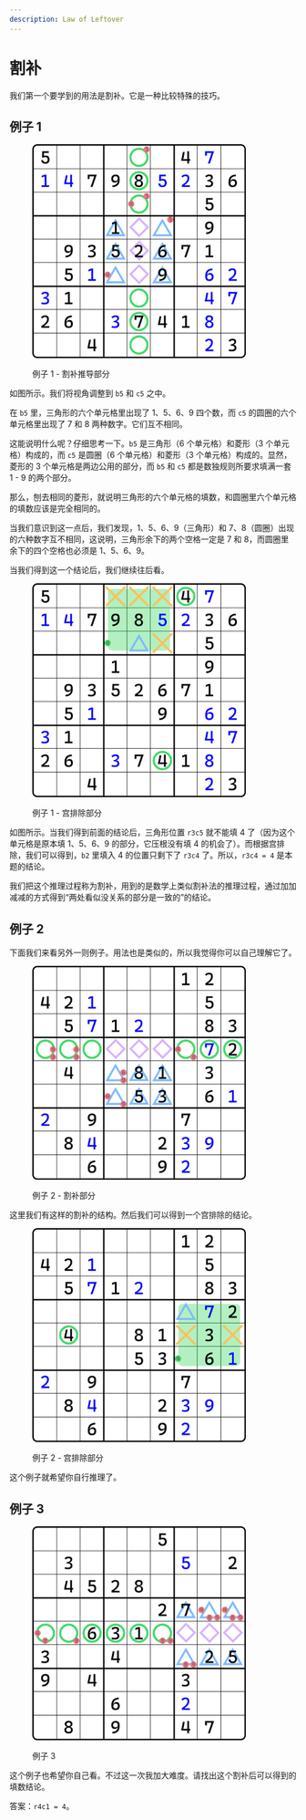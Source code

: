 ```yaml
---
description: Law of Leftover
---
```


# 割补

我们第一个要学到的用法是割补。它是一种比较特殊的技巧。

## 例子 1 <a href="#example-1" id="example-1"></a>

<figure><img src="../.gitbook/assets/image (1) (1) (1) (1) (1) (1).png" alt="" width="375"><figcaption><p>例子 1 - 割补推导部分</p></figcaption></figure>

如图所示。我们将视角调整到 `b5` 和 `c5` 之中。

在 `b5` 里，三角形的六个单元格里出现了 1、5、6、9 四个数，而 `c5` 的圆圈的六个单元格里出现了 7 和 8 两种数字。它们互不相同。

这能说明什么呢？仔细思考一下。`b5` 是三角形（6 个单元格）和菱形（3 个单元格）构成的，而 `c5` 是圆圈（6 个单元格）和菱形（3 个单元格）构成的。显然，菱形的 3 个单元格是两边公用的部分，而 `b5` 和 `c5` 都是数独规则所要求填满一套 1 - 9 的两个部分。

那么，刨去相同的菱形，就说明三角形的六个单元格的填数，和圆圈里六个单元格的填数应该是完全相同的。

当我们意识到这一点后，我们发现，1、5、6、9（三角形）和 7、8（圆圈）出现的六种数字互不相同，这说明，三角形余下的两个空格一定是 7 和 8，而圆圈里余下的四个空格也必须是 1、5、6、9。

当我们得到这一个结论后，我们继续往后看。

<figure><img src="../.gitbook/assets/image (1) (1) (1) (1) (1) (1) (1).png" alt="" width="375"><figcaption><p>例子 1 - 宫排除部分</p></figcaption></figure>

如图所示。当我们得到前面的结论后，三角形位置 `r3c5` 就不能填 4 了（因为这个单元格是原本填 1、5、6、9 的部分，它压根没有填 4 的机会了）。而根据宫排除，我们可以得到，`b2` 里填入 4 的位置只剩下了 `r3c4` 了。所以，`r3c4 = 4` 是本题的结论。

我们把这个推理过程称为割补，用到的是数学上类似割补法的推理过程，通过加加减减的方式得到“两处看似没关系的部分是一致的”的结论。

## 例子 2 <a href="#example-2" id="example-2"></a>

下面我们来看另外一则例子。用法也是类似的，所以我觉得你可以自己理解它了。

<figure><img src="../.gitbook/assets/image (2) (1) (1) (1) (1) (1).png" alt="" width="375"><figcaption><p>例子 2 - 割补部分</p></figcaption></figure>

这里我们有这样的割补的结构。然后我们可以得到一个宫排除的结论。

<figure><img src="../.gitbook/assets/image (3) (1) (1) (1) (1).png" alt="" width="375"><figcaption><p>例子 2 - 宫排除部分</p></figcaption></figure>

这个例子就希望你自行推理了。

## 例子 3 <a href="#example-3" id="example-3"></a>

<figure><img src="../.gitbook/assets/image (4) (1) (1) (1) (1).png" alt="" width="375"><figcaption><p>例子 3</p></figcaption></figure>

这个例子也希望你自己看。不过这一次我加大难度。请找出这个割补后可以得到的填数结论。

答案：`r4c1 = 4`。
